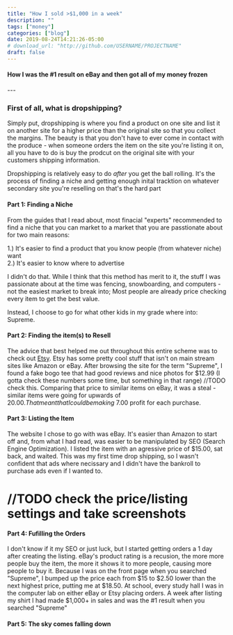 ```yaml
---
title: "How I sold >$1,000 in a week"
description: ""
tags: ["money"]
categories: ["blog"]
date: 2019-08-24T14:21:26-05:00
# download_url: "http://github.com/USERNAME/PROJECTNAME"
draft: false
---
```




#### How I was the #1 result on eBay and then got all of my money frozen

\-\-\-

### First of all, what is dropshipping? 

Simply put, dropshipping is where you find a product on one site and list it on another site for a higher price than the original site so that you collect the margins. The beauty is that you don't have to ever come in contact with the produce - when someone orders the item on the site you're listing it on, all you have to do is buy the prodcut on the original site with  your customers shipping information. 


Dropshipping is relatively easy to do *after* you get the ball rolling. It's the process of finding a niche and getting enough inital tracktion on whatever secondary site you're reselling on that's the hard part



#### Part 1:     Finding a Niche
From the guides that I read about, most finacial "experts" recommended to find a niche that you can market to a market that you are passtionate about for two main reasons:

 1.) It's easier to find a product that you know people (from whatever niche) want <br>
 2.) It's easier to know where to advertise
 
I didn't do that. While I think that this method has merit to it, the stuff I was passionate about at the time was fencing, snowboarding, and computers - not the easiest market to break into; Most people are already price checking every item to get the best value. 
 
Instead, I choose to go for what other kids in my grade where into: Supreme.


#### Part 2:    Finding the item(s) to Resell
The advice that best helped me out throughout this entire scheme was to check out [Etsy](https://www.etsy.com). Etsy has some pretty cool stuff that isn't on main stream sites like Amazon or eBay. After browsing the site for the term "Supreme", I found a fake bogo tee that had good reviews and nice photos for $12.99 (I gotta check these numbers some time, but something in that range) //TODO check this. Comparing that price to similar items on eBay, it was a steal - similar items were going for upwards of $20.00. That meant that I could be making ~$7.00 profit for each purchase.


#### Part 3:    Listing the Item
The website I chose to go with was eBay. It's easier than Amazon to start off and, from what I had read, was easier to be manipulated by SEO (Search Engine Optimization). I listed the item with an agressive price of $15.00, sat back, and waited. This was my first time drop shipping, so I wasn't confident that ads where necissary and I didn't have the bankroll to purchase ads even if I wanted to.

# //TODO check the price/listing settings and take screenshots


#### Part 4:    Fufilling the Orders
I don't know if it my SEO or just luck, but I started getting orders a 1 day after creating the listing. eBay's product rating is a recusion, the more more people buy the item, the more it shows it to more people, causing more people to buy it. Because I was on the front page when you searched "Supreme", I bumped up the price each from $15 to $2.50 lower than the next highest price, putting me at $18.50. At school, every study hall I was in the computer lab on either eBay or Etsy placing orders. A week after listing my shirt I had made $1,000+ in sales and was the #1 result when you searched "Supreme"

#### Part 5:    The sky comes falling down
